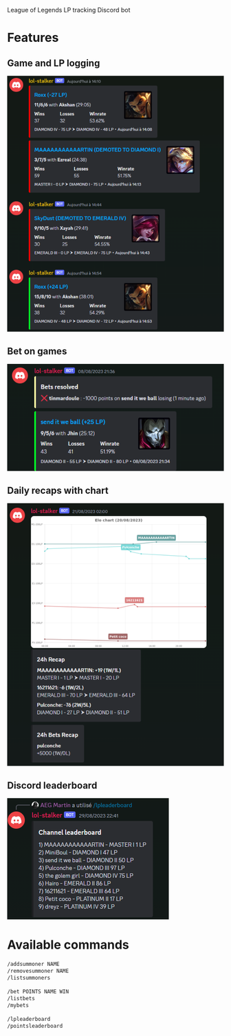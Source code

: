 League of Legends LP tracking Discord bot

# Features

## Game and LP logging

![Alt text](images/LPDifference.png)

## Bet on games

![Alt text](images/bets.png)

## Daily recaps with chart

![Alt text](images/recap.png)

## Discord leaderboard

![Alt text](images/lpleaderboard.png)

# Available commands

```
/addsummoner NAME
/removesummoner NAME
/listsummoners

/bet POINTS NAME WIN
/listbets
/mybets

/lpleaderboard
/pointsleaderboard
```
